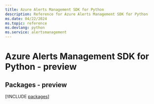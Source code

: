 ```yaml
---
title: Azure Alerts Management SDK for Python
description: Reference for Azure Alerts Management SDK for Python
ms.date: 04/22/2024
ms.topic: reference
ms.devlang: python
ms.service: alertsmanagement
---
```

# Azure Alerts Management SDK for Python - preview
## Packages - preview
[!INCLUDE [packages](alerts-management-index.md)]